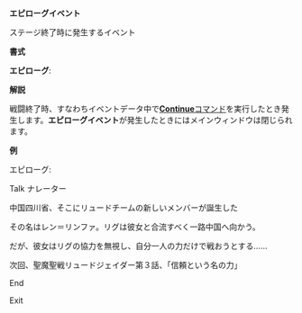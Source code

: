 **エピローグイベント**

ステージ終了時に発生するイベント

**書式**

**エピローグ**:

**解説**

戦闘終了時、すなわちイベントデータ中で[**Continue**コマンド](Continueコマンド)を実行したとき発生します。**エピローグイベント**が発生したときにはメインウィンドウは閉じられます。

**例**

エピローグ:

Talk ナレーター

中国四川省、そこにリュードチームの新しいメンバーが誕生した

その名はレン＝リンファ。リグは彼女と合流すべく一路中国へ向かう。

だが、彼女はリグの協力を無視し、自分一人の力だけで戦おうとする……

次回、聖魔聖戦リュードジェイダー第３話、「信頼という名の力」

End

Exit
